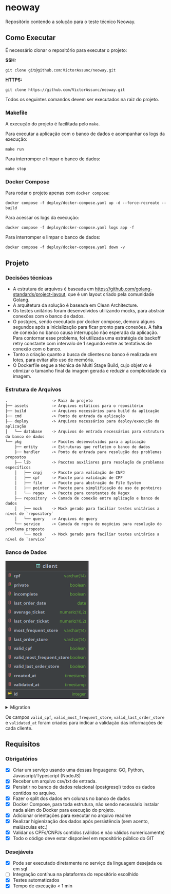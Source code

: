 # neoway

Repositório contendo a solução para o teste técnico Neoway.

## Como Executar

É necessário clonar o repositório para executar o projeto:

**SSH:**
```shell
git clone git@github.com:VictorAssunc/neoway.git
```
**HTTPS:**
```shell
git clone https://github.com/VictorAssunc/neoway.git
```

Todos os seguintes comandos devem ser executados na raiz do projeto.

### Makefile

A execução do projeto é facilitada pelo `make`.

Para executar a aplicação com o banco de dados e acompanhar os logs da execução:
```shell
make run
```

Para interromper e limpar o banco de dados:
```shell
make stop
```

### Docker Compose

Para rodar o projeto apenas com `docker compose`:
```shell
docker compose -f deploy/docker-compose.yaml up -d --force-recreate --build
```

Para acessar os logs da execução:
```shell
docker compose -f deploy/docker-compose.yaml logs app -f
```

Para interromper e limpar o banco de dados:
```shell
docker compose -f deploy/docker-compose.yaml down -v
```

## Projeto

### Decisões técnicas

- A estrutura de arquivos é baseada em https://github.com/golang-standards/project-layout, que é um layout criado pela comunidade Golang.
- A arquitetura da solução é baseada em Clean Architecture.
- Os testes unitários foram desenvolvidos utilizando mocks, para abstrair conexões com o banco de dados.
- O postgres, sendo executado por docker compose, demora alguns segundos após a inicialização para ficar pronto para conexões. A falta de conexão no banco causa
interrupção não esperada da aplicação. Para contornar esse problema, foi utilizada uma estratégia de backoff retry constante com intervalo de 1 segundo entre as 
tentativas de conexão com o banco.
- Tanto a criação quanto a busca de clientes no banco é realizada em lotes, para evitar alto uso de memória.
- O Dockerfile segue a técnica de Multi Stage Build, cujo objetivo é otimizar o tamanho final da imagem gerada e reduzir a complexidade da imagem.

### Estrutura de Arquivos

```
.                   -> Raiz do projeto
├── assets          -> Arquivos estáticos para o repositório
├── build           -> Arquivos necessários para build da aplicação
├── cmd             -> Ponto de entrada da aplicação
├── deploy          -> Arquivos necessários para deploy/execução da aplicação
│   └── database    -> Arquivos de entrada necessários para estrutura do banco de dados
└── pkg             -> Pacotes desenvolvidos para a aplicação
    ├── entity      -> Estruturas que refletem o banco de dados
    ├── handler     -> Ponto de entrada para resolução dos problemas propostos
    ├── lib         -> Pacotes auxiliares para resolução de problemas específicos
    │   ├── cnpj    -> Pacote para validação de CNPJ
    │   ├── cpf     -> Pacote para validação de CPF
    │   ├── file    -> Pacote para abstração do File System
    │   ├── pointer -> Pacote para simplificação de uso de ponteiros
    │   └── regex   -> Pacote para constantes de Regex
    ├── repository  -> Camada de conexão entre aplicação e banco de dados
    │   ├── mock    -> Mock gerado para faciliar testes unitários a nível de `repository`
    │   └── query   -> Arquivos de query
    └── service     -> Camada de regra de negócios para resolução do problema proposto
        └── mock    -> Mock gerado para faciliar testes unitários a nível de `service`
```

### Banco de Dados

![database.png](assets/database.png)
<details>
<summary>Migration</summary>

```sql
CREATE SCHEMA IF NOT EXISTS neoway;

CREATE TABLE IF NOT EXISTS neoway.client (
    id                        SERIAL      NOT NULL PRIMARY KEY,
    cpf                       VARCHAR(14) NOT NULL,
    private                   BOOLEAN     NOT NULL DEFAULT false,
    incomplete                BOOLEAN     NOT NULL DEFAULT false,
    last_order_date           DATE,
    average_ticket            DECIMAL(10,2),
    last_order_ticket         DECIMAL(10,2),
    most_frequent_store       VARCHAR(14),
    last_order_store          VARCHAR(14),
    valid_cpf                 BOOLEAN,
    valid_most_frequent_store BOOLEAN,
    valid_last_order_store    BOOLEAN,
    created_at                TIMESTAMP   NOT NULL DEFAULT CURRENT_TIMESTAMP,
    validated_at              TIMESTAMP
);
```

</details>

Os campos `valid_cpf`, `valid_most_frequent_store`, `valid_last_order_store` e `validated_at` foram criados para indicar a validação das informações de cada cliente.

## Requisitos

### Obrigatórios

- [X] Criar um serviço usando uma dessas linguagens: GO, Python, Javascript/Typescript (NodeJS)
- [X] Receber um arquivo csv/txt de entrada.
- [X] Persistir no banco de dados relacional (postgresql) todos os dados contidos no arquivo.
- [X] Fazer o split dos dados em colunas no banco de dados
- [X] Docker Compose, para toda estrutura, não sendo necessário instalar nada além do Docker para execução do projeto.
- [X] Adicionar orientações para executar no arquivo readme
- [X] Realizar higienização dos dados após persistência (sem acento, maiúsculas etc.)
- [X] Validar os CPFs/CNPJs contidos (válidos e não válidos numericamente)
- [X] Todo o código deve estar disponível em repositório público do GIT

### Desejáveis

- [X] Pode ser executado diretamente no serviço da linguagem desejada ou em sql
- [ ] Integração contínua na plataforma do repositório escolhido
- [X] Testes automatizados
- [X] Tempo de execução < 1 min